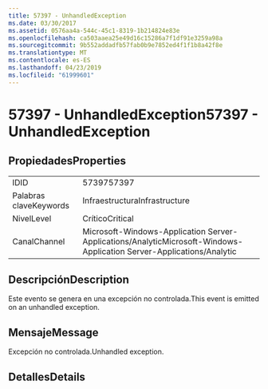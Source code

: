 ```yaml
---
title: 57397 - UnhandledException
ms.date: 03/30/2017
ms.assetid: 0576aa4a-544c-45c1-8319-1b214824e83e
ms.openlocfilehash: ca503aaea25e49d16c15286a7f1df91e3259a98a
ms.sourcegitcommit: 9b552addadfb57fab0b9e7852ed4f1f1b8a42f8e
ms.translationtype: MT
ms.contentlocale: es-ES
ms.lasthandoff: 04/23/2019
ms.locfileid: "61999601"
---
```

# <a name="57397---unhandledexception"></a><span data-ttu-id="ebe6d-102">57397 - UnhandledException</span><span class="sxs-lookup"><span data-stu-id="ebe6d-102">57397 - UnhandledException</span></span>
## <a name="properties"></a><span data-ttu-id="ebe6d-103">Propiedades</span><span class="sxs-lookup"><span data-stu-id="ebe6d-103">Properties</span></span>  
  
|||  
|-|-|  
|<span data-ttu-id="ebe6d-104">ID</span><span class="sxs-lookup"><span data-stu-id="ebe6d-104">ID</span></span>|<span data-ttu-id="ebe6d-105">57397</span><span class="sxs-lookup"><span data-stu-id="ebe6d-105">57397</span></span>|  
|<span data-ttu-id="ebe6d-106">Palabras clave</span><span class="sxs-lookup"><span data-stu-id="ebe6d-106">Keywords</span></span>|<span data-ttu-id="ebe6d-107">Infraestructura</span><span class="sxs-lookup"><span data-stu-id="ebe6d-107">Infrastructure</span></span>|  
|<span data-ttu-id="ebe6d-108">Nivel</span><span class="sxs-lookup"><span data-stu-id="ebe6d-108">Level</span></span>|<span data-ttu-id="ebe6d-109">Crítico</span><span class="sxs-lookup"><span data-stu-id="ebe6d-109">Critical</span></span>|  
|<span data-ttu-id="ebe6d-110">Canal</span><span class="sxs-lookup"><span data-stu-id="ebe6d-110">Channel</span></span>|<span data-ttu-id="ebe6d-111">Microsoft-Windows-Application Server-Applications/Analytic</span><span class="sxs-lookup"><span data-stu-id="ebe6d-111">Microsoft-Windows-Application Server-Applications/Analytic</span></span>|  
  
## <a name="description"></a><span data-ttu-id="ebe6d-112">Descripción</span><span class="sxs-lookup"><span data-stu-id="ebe6d-112">Description</span></span>  
 <span data-ttu-id="ebe6d-113">Este evento se genera en una excepción no controlada.</span><span class="sxs-lookup"><span data-stu-id="ebe6d-113">This event is emitted on an unhandled exception.</span></span>  
  
## <a name="message"></a><span data-ttu-id="ebe6d-114">Mensaje</span><span class="sxs-lookup"><span data-stu-id="ebe6d-114">Message</span></span>  
 <span data-ttu-id="ebe6d-115">Excepción no controlada.</span><span class="sxs-lookup"><span data-stu-id="ebe6d-115">Unhandled exception.</span></span>  
  
## <a name="details"></a><span data-ttu-id="ebe6d-116">Detalles</span><span class="sxs-lookup"><span data-stu-id="ebe6d-116">Details</span></span>
